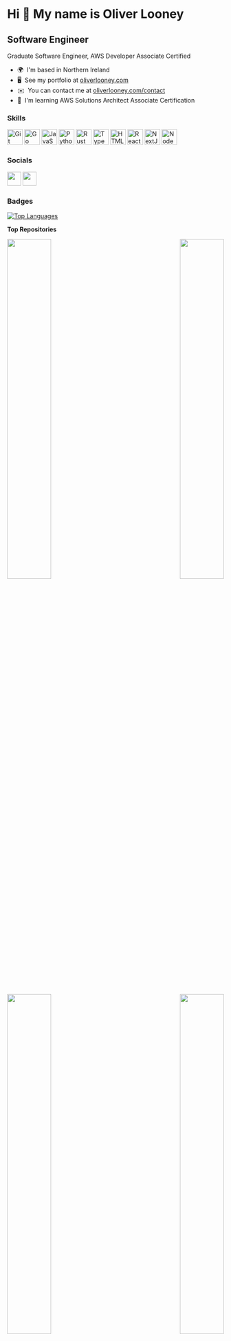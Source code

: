 Hi 👋 My name is Oliver Looney
==============================

Software Engineer
-----------------

Graduate Software Engineer, AWS Developer Associate Certified

* 🌍  I'm based in Northern Ireland
* 🖥️  See my portfolio at [oliverlooney.com](http://oliverlooney.com)
* ✉️  You can contact me at [oliverlooney.com/contact](mailto:oliverlooney.com/contact)
* 🧠  I'm learning AWS Solutions Architect Associate Certification

### Skills


<p align="left">
<a href="https://git-scm.com/" target="_blank" rel="noreferrer"><img src="https://raw.githubusercontent.com/danielcranney/readme-generator/main/public/icons/skills/git-colored.svg" width="36" height="36" alt="Git" /></a>
<a href="https://go.dev/doc/" target="_blank" rel="noreferrer"><img src="https://raw.githubusercontent.com/danielcranney/readme-generator/main/public/icons/skills/go-colored.svg" width="36" height="36" alt="Go" /></a>
<a href="https://developer.mozilla.org/en-US/docs/Web/JavaScript" target="_blank" rel="noreferrer"><img src="https://raw.githubusercontent.com/danielcranney/readme-generator/main/public/icons/skills/javascript-colored.svg" width="36" height="36" alt="JavaScript" /></a>
<a href="https://www.python.org/" target="_blank" rel="noreferrer"><img src="https://raw.githubusercontent.com/danielcranney/readme-generator/main/public/icons/skills/python-colored.svg" width="36" height="36" alt="Python" /></a>
<a href="https://www.rust-lang.org/" target="_blank" rel="noreferrer"><img src="https://raw.githubusercontent.com/danielcranney/readme-generator/main/public/icons/skills/rust-colored.svg" width="36" height="36" alt="Rust" /></a>
<a href="https://www.typescriptlang.org/" target="_blank" rel="noreferrer"><img src="https://raw.githubusercontent.com/danielcranney/readme-generator/main/public/icons/skills/typescript-colored.svg" width="36" height="36" alt="TypeScript" /></a>
<a href="https://developer.mozilla.org/en-US/docs/Glossary/HTML5" target="_blank" rel="noreferrer"><img src="https://raw.githubusercontent.com/danielcranney/readme-generator/main/public/icons/skills/html5-colored.svg" width="36" height="36" alt="HTML5" /></a>
<a href="https://reactjs.org/" target="_blank" rel="noreferrer"><img src="https://raw.githubusercontent.com/danielcranney/readme-generator/main/public/icons/skills/react-colored.svg" width="36" height="36" alt="React" /></a>
<a href="https://nextjs.org/docs" target="_blank" rel="noreferrer"><img src="https://raw.githubusercontent.com/danielcranney/readme-generator/main/public/icons/skills/nextjs-colored.svg" width="36" height="36" alt="NextJs" /></a>
<a href="https://nodejs.org/en/" target="_blank" rel="noreferrer"><img src="https://raw.githubusercontent.com/danielcranney/readme-generator/main/public/icons/skills/nodejs-colored.svg" width="36" height="36" alt="NodeJS" /></a>
</p>


### Socials

<p align="left"> <a href="https://www.github.com/Oliver-Looney" target="_blank" rel="noreferrer"><img src="https://raw.githubusercontent.com/danielcranney/readme-generator/main/public/icons/socials/github.svg" width="32" height="32" /></a> <a href="https://www.linkedin.com/in/oliver-looney-7332421bb/" target="_blank" rel="noreferrer"><img src="https://raw.githubusercontent.com/danielcranney/readme-generator/main/public/icons/socials/linkedin.svg" width="32" height="32" /></a></p>

### Badges

<a href="https://github.com/Oliver-Looney" align="left"><img src="https://github-readme-stats.vercel.app/api/top-langs/?username=Oliver-Looney&langs_count=10&title_color=3382ed&text_color=0f172a&icon_color=0f172a&bg_color=ffffff&hide_border=true&locale=en&custom_title=Top%20%Languages" alt="Top Languages" /></a>

<b>Top Repositories</b>

<div width="100%" align="center"><a href="https://github.com/Oliver-Looney/fpl-mini-league-leaderboard" align="left"><img align="left" width="45%" src="https://github-readme-stats.vercel.app/api/pin/?username=Oliver-Looney&repo=fpl-mini-league-leaderboard&title_color=3382ed&text_color=0f172a&icon_color=0f172a&bg_color=ffffff&hide_border=true&locale=en" /></a><a href="https://github.com/Oliver-Looney/portfolio-site" align="right"><img align="right" width="45%" src="https://github-readme-stats.vercel.app/api/pin/?username=Oliver-Looney&repo=portfolio-site&title_color=3382ed&text_color=0f172a&icon_color=0f172a&bg_color=ffffff&hide_border=true&locale=en" /></a></div><br /><br /><br /><br /><br /><br /><br />

<br /><br /><br /><br /><br />

<div width="100%" align="center"><a href="https://github.com/Oliver-Looney/FPL-Projects" align="left"><img align="left" width="45%" src="https://github-readme-stats.vercel.app/api/pin/?username=Oliver-Looney&repo=FPL-Projects&title_color=3382ed&text_color=0f172a&icon_color=0f172a&bg_color=ffffff&hide_border=true&locale=en" /></a><a href="https://github.com/Oliver-Looney/sudoku-solver" align="right"><img align="right" width="45%" src="https://github-readme-stats.vercel.app/api/pin/?username=Oliver-Looney&repo=sudoku-solver&title_color=3382ed&text_color=0f172a&icon_color=0f172a&bg_color=ffffff&hide_border=true&locale=en" /></a></div>
